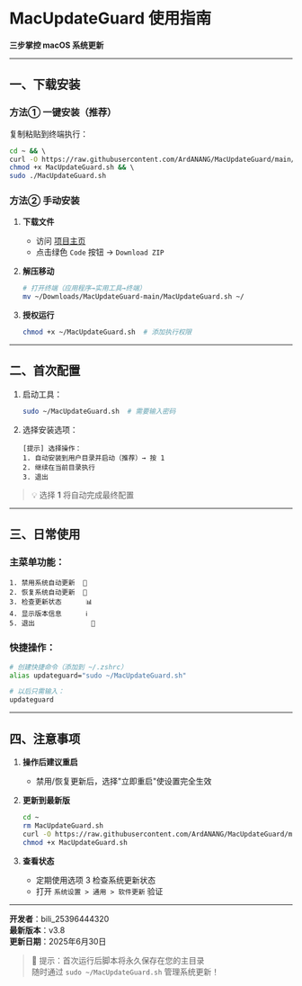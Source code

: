 # MacUpdateGuard 使用指南  
**三步掌控 macOS 系统更新**  

---

## 一、下载安装  
### 方法① 一键安装（推荐）  
复制粘贴到终端执行：  
```bash  
cd ~ && \  
curl -O https://raw.githubusercontent.com/ArdANANG/MacUpdateGuard/main/MacUpdateGuard.sh && \  
chmod +x MacUpdateGuard.sh && \  
sudo ./MacUpdateGuard.sh  
```  

### 方法② 手动安装  
1. **下载文件**  
   - 访问 [项目主页](https://github.com/ArdANANG/MacUpdateGuard)  
   - 点击绿色 `Code` 按钮 → `Download ZIP`  

2. **解压移动**  
   ```bash  
   # 打开终端（应用程序→实用工具→终端）  
   mv ~/Downloads/MacUpdateGuard-main/MacUpdateGuard.sh ~/  
   ```  

3. **授权运行**  
   ```bash  
   chmod +x ~/MacUpdateGuard.sh  # 添加执行权限  
   ```

---

## 二、首次配置  
1. 启动工具：  
   ```bash  
   sudo ~/MacUpdateGuard.sh  # 需要输入密码  
   ```  

2. 选择安装选项：  
   ```  
   [提示] 选择操作：  
   1. 自动安装到用户目录并启动（推荐）→ 按 1  
   2. 继续在当前目录执行  
   3. 退出  
   ```  

> 💡 选择 **1** 将自动完成最终配置  

---

## 三、日常使用  
### 主菜单功能：  
```  
1. 禁用系统自动更新  🚫  
2. 恢复系统自动更新  🔄  
3. 检查更新状态      📊  
4. 显示版本信息      ℹ️  
5. 退出              👋  
```  

### 快捷操作：  
```bash  
# 创建快捷命令（添加到 ~/.zshrc）  
alias updateguard="sudo ~/MacUpdateGuard.sh"  

# 以后只需输入：  
updateguard  
```  

---

## 四、注意事项  
1. **操作后建议重启**  
   - 禁用/恢复更新后，选择"立即重启"使设置完全生效  

2. **更新到最新版**  
   ```bash  
   cd ~  
   rm MacUpdateGuard.sh  
   curl -O https://raw.githubusercontent.com/ArdANANG/MacUpdateGuard/main/MacUpdateGuard.sh  
   chmod +x MacUpdateGuard.sh  
   ```  

3. **查看状态**  
   - 定期使用选项 3 检查系统更新状态  
   - 打开 `系统设置 > 通用 > 软件更新` 验证  

---

**开发者**：bili_25396444320  
**最新版本**：v3.8  
**更新日期**：2025年6月30日  

> 🌟 提示：首次运行后脚本将永久保存在您的主目录  
> 随时通过 `sudo ~/MacUpdateGuard.sh` 管理系统更新！  
